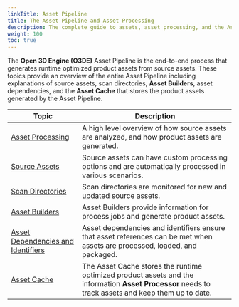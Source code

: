 ```yaml
---
linkTitle: Asset Pipeline 
title: The Asset Pipeline and Asset Processing 
description: The complete guide to assets, asset processing, and the Asset Pipeline in Open 3D Engine (O3DE).
weight: 100
toc: true
---
```


The **Open 3D Engine (O3DE)** Asset Pipeline is the end-to-end process that generates runtime optimized product assets from source assets. These topics provide an overview of the entire Asset Pipeline including explanations of source assets, scan directories, **Asset Builders**, asset dependencies, and the **Asset Cache** that stores the product assets generated by the Asset Pipeline.

| Topic | Description |
| --- | --- |
| [Asset Processing](asset-processing) | A high level overview of how source assets are analyzed, and how product assets are generated. |
| [Source Assets](source-assets) |  Source assets can have custom processing options and are automatically processed in various scenarios. |
| [Scan Directories](scan-directories) | Scan directories are monitored for new and updated source assets. |
| [Asset Builders](asset-builders) | Asset Builders provide information for process jobs and generate product assets. |
| [Asset Dependencies and Identifiers](asset-dependencies-and-identifiers) | Asset dependencies and identifiers ensure that asset references can be met when assets are processed, loaded, and packaged. |
| [Asset Cache](asset-cache) | The Asset Cache stores the runtime optimized product assets and the information **Asset Processor** needs to track assets and keep them up to date. |
